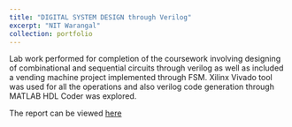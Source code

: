 ```yaml
---
title: "DIGITAL SYSTEM DESIGN through Verilog"
excerpt: "NIT Warangal"
collection: portfolio
---
```

Lab work performed for completion of the coursework involving designing of combinational and sequential circuits through verilog as well as included a vending machine 
project implemented through FSM. Xilinx Vivado tool was used for all the operations and also verilog code generation through MATLAB HDL Coder was explored.

The report can be viewed [here](https://drive.google.com/file/d/1Fc3zTmRW16RzfTOohNGWPaA7DuRftLDx/view?usp=sharing)
